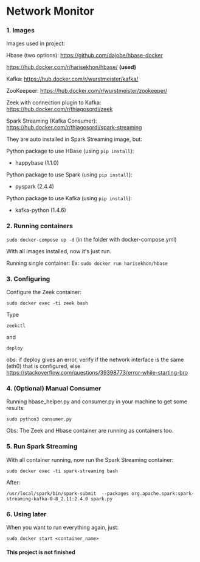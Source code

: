 # Network Monitor

<h3>1. Images </h3>
Images used in project:

Hbase (two options):
https://github.com/dajobe/hbase-docker

https://hub.docker.com/r/harisekhon/hbase/ <b>(used)</b>

Kafka:
https://hub.docker.com/r/wurstmeister/kafka/

ZooKeepeer:
https://hub.docker.com/r/wurstmeister/zookeeper/

Zeek with connection plugin to Kafka:
https://hub.docker.com/r/thiagosordi/zeek

Spark Streaming (Kafka Consumer):
https://hub.docker.com/r/thiagosordi/spark-streaming

They are auto installed in Spark Streaming image, but:

Python package to use HBase (using ```pip install```):
- happybase (1.1.0)

Python package to use Spark (using ```pip install```):
- pyspark (2.4.4)

Python package to use Kafka (using ```pip install```):
- kafka-python (1.4.6)

<h3>2. Running containers </h3>

```sudo docker-compose up -d``` (in the folder with docker-compose.yml)

With all images installed, now it's just run. 

Running single container:
Ex:
```sudo docker run harisekhon/hbase```

<h3>3. Configuring </h3>
Configure the Zeek container:

```sudo docker exec -ti zeek bash```

Type

```zeekctl```

and 

```deploy```

obs: if deploy gives an error, verify if the network interface is the same (eth0) that is configured, else https://stackoverflow.com/questions/39398773/error-while-starting-bro

<h3>4. (Optional) Manual Consumer</h3>
Running hbase_helper.py and consumer.py in your machine to get some results:

```sudo python3 consumer.py```

Obs: The Zeek and Hbase container are running as containers too.

<h3>5. Run Spark Streaming </h3>
With all container running, now run the Spark Streaming container:

```sudo docker exec -ti spark-streaming bash```

After:

```/usr/local/spark/bin/spark-submit  --packages org.apache.spark:spark-streaming-kafka-0-8_2.11:2.4.0 spark.py```

<h3>6. Using later </h3>
When you want to run everything again, just:

```sudo docker start <container_name>```

<h4>This project is not finished</h4>

